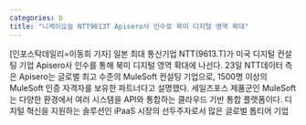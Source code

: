 ```yaml
---
categories: b
title: "니케이오늘 NTT9613T Apisero사 인수로 북미 디지털 영역 확대"
---
```

[인포스탁데일리=이동희 기자] 일본 최대 통신기업 NTT(9613.T)가 미국 디지털 컨설팅 기업 Apisero사 인수를 통해 북미 디지털 영역 확대에 나선다. 23일 NTT데이터 측은 Apisero는 글로벌 최고 수준의 MuleSoft 컨설팅 기업으로, 1500명 이상의 MuleSoft 인증 자격자를 보유한 파트너다고 설명했다. 세일즈포스 제품군인 MuleSoft는 다양한 환경에서 여러 시스템을 API와 통합하는 클라우드 기반 통합 플랫폼이다. 디지털 혁신을 지원하는 솔루션인 iPaaS 시장의 선두주자로서 많은 글로벌 톱티어 기업